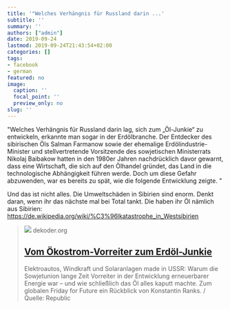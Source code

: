 ```yaml
---
title: '"Welches Verhängnis für Russland darin ...'
subtitle: ''
summary: ''
authors: ["admin"]
date: 2019-09-24
lastmod: 2019-09-24T21:43:54+02:00
categories: []
tags:
- facebook
- german
featured: no
image:
  caption: ''
  focal_point: ''
  preview_only: no
slug: ''
---
```

"Welches Verhängnis für Russland darin lag, sich zum „Öl-Junkie“ zu entwickeln, erkannte man sogar in der Erdölbranche. Der Entdecker des sibirischen Öls Salman Farmanow sowie der ehemalige Erdölindustrie-Minister und stellvertretende Vorsitzende des sowjetischen Ministerrats Nikolaj Baibakow hatten in den 1980er Jahren nachdrücklich davor gewarnt, dass eine Wirtschaft, die sich auf den Ölhandel gründet, das Land in die technologische Abhängigkeit führen werde. Doch um diese Gefahr abzuwenden, war es bereits zu spät, wie die folgende Entwicklung zeigte. "

Und das ist nicht alles. Die Umweltschäden in Sibirien sind enorm. Denkt daran, wenn ihr das nächste mal bei Total tankt. Die haben ihr Öl nämlich aus Sibirien: https://de.wikipedia.org/wiki/%C3%96lkatastrophe_in_Westsibirien
> [![](http://www.dekoder.org/sites/default/files/energy_social2.png)](https://www.dekoder.org/de/article/erneuerbare-energien-sowjetunion-erdoel)
> dekoder.org
> ## [Vom Ökostrom-Vorreiter zum Erdöl-Junkie](https://www.dekoder.org/de/article/erneuerbare-energien-sowjetunion-erdoel)
>
>Elektroautos, Windkraft und Solaranlagen made in USSR: Warum die Sowjetunion lange Zeit Vorreiter in der Entwicklung erneuerbarer Energie war – und wie schließlich das Öl alles kaputt machte. Zum globalen Friday for Future ein Rückblick von Konstantin Ranks. / Quelle: Republic


